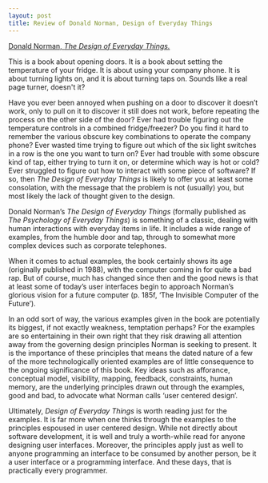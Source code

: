 ```yaml
---
layout: post
title: Review of Donald Norman, Design of Everyday Things
---
```


[Donald Norman, *The Design of Everyday Things.*][DET]

This is a book about opening doors. It is a book about setting the temperature of your fridge. It is about using your company phone. It is about turning lights on, and it is about turning taps on. Sounds like a real page turner, doesn't it?

Have you ever been annoyed when pushing on a door to discover it doesn’t work, only to pull on it to discover it still does not work, before repeating the process on the other side of the door? Ever had trouble figuring out the temperature controls in a combined fridge/freezer? Do you find it hard to remember the various obscure key combinations to operate the company phone? Ever wasted time trying to figure out which of the six light switches in a row is the one you want to turn on? Ever had trouble with some obscure kind of tap, either trying to turn it on, or determine which way is hot or cold? Ever struggled to figure out how to interact with some piece of software? If so, then *The Design of Everyday Things* is likely to offer you at least some consolation, with the message that the problem is not (usually) you, but most likely the lack of thought given to the design.

Donald Norman’s *The Design of Everyday Things* (formally published as *The Psychology of Everyday Things*) is something of a classic, dealing with human interactions with everyday items in life. It includes a wide range of examples, from the humble door and tap, through to somewhat more complex devices such as corporate telephones.

When it comes to actual examples, the book certainly shows its age (originally published in 1988), with the computer coming in for quite a bad rap. But of course, much has changed since then and the good news is that at least some of today’s user interfaces begin to approach Norman’s glorious vision for a future computer (p. 185f, ‘The Invisible Computer of the Future’).

In an odd sort of way, the various examples given in the book are potentially its biggest, if not exactly weakness, temptation perhaps? For the examples are so entertaining in their own right that they risk drawing all attention away from the governing design principles Norman is seeking to present. It is the importance of these principles that means the dated nature of a few of the more technologically oriented examples are of little consequence to the ongoing significance of this book. Key ideas such as afforance, conceptual model, visibility, mapping, feedback, constraints, human memory, are the underlying principles drawn out through the examples, good and bad, to advocate what Norman calls ‘user centered design’.

Ultimately, *Design of Everyday Things* is worth reading just for the examples. It is far more when one thinks through the examples to the principles espoused in user centered design. While not directly about software development, it is well and truly a worth-while read for anyone designing user interfaces. Moreover, the principles apply just as well to anyone programming an interface to be consumed by another person, be it a user interface or a programming interface. And these days, that is practically every programmer.

[DET]: http://www.amazon.com/Design-Everyday-Things-Donald-Norman/dp/0465067107
